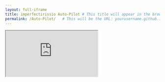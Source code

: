 ```yaml
---
layout: full-iframe
title: imperfectirissio Auto-Pilot # This title will appear in the browser tab
permalink: /Auto-Pilot/   # This will be the URL: yourusername.github.io/live-app/
---
```


<iframe
    src="https://is.gd/umizet"
    title="imperfectirissio Auto-Pilot"
    allowfullscreen>
    Your browser does not support iframes. Please visit <a href="https://is.gd/umizet">our application directly</a>.
</iframe>
